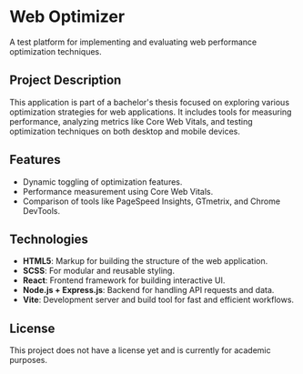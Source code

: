 # Web Optimizer

A test platform for implementing and evaluating web performance optimization techniques.

## Project Description

This application is part of a bachelor's thesis focused on exploring various optimization strategies for web applications. It includes tools for measuring performance, analyzing metrics like Core Web Vitals, and testing optimization techniques on both desktop and mobile devices.

## Features

- Dynamic toggling of optimization features.
- Performance measurement using Core Web Vitals.
- Comparison of tools like PageSpeed Insights, GTmetrix, and Chrome DevTools.

## Technologies

- **HTML5**: Markup for building the structure of the web application.
- **SCSS**: For modular and reusable styling.
- **React**: Frontend framework for building interactive UI.
- **Node.js + Express.js**: Backend for handling API requests and data.
- **Vite**: Development server and build tool for fast and efficient workflows.

## License

This project does not have a license yet and is currently for academic purposes.
